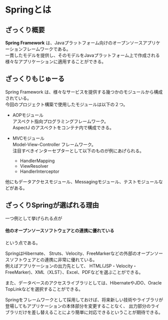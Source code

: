 # Springとは

## ざっくり概要
**Spring Framework** は、Javaプラットフォーム向けのオープンソースアプリケーションフレームワークである。<br/>
一貫したモデルを提供し、そのモデルをJavaプラットフォーム上で作成される様々なアプリケーションに適用することができる。

## ざっくりもじゅーる
Spring Framework は、様々なサービスを提供する幾つかのモジュールから構成されている。<br/>
今回のプロジェクト構築で使用したモジュールは以下の２つ。

- AOPモジュール<br/>
アスペクト指向プログラミングフレームワーク。<br/>
AspectJ のアスペクトをコンテナ内で構成できる。

- MVCモジュール<br/>
Model-View-Controller フレームワーク。<br/>
注目すべきインターセプターとして以下のものが例にあげられる。
  - HandlerMapping
  - ViewResolver
  - HandlerInterceptor

他にもデータアクセスモジュール、Messagingモジュール、テストモジュールなどがある。

## ざっくりSpringが選ばれる理由

一つ例として挙げられる点が

#### 他のオープンソースソフトウェアとの連携に優れている

という点である。

SpringはHibernate、 Struts、Velocity、FreeMarkerなどの外部のオープンソースソフトウェアとの連携に非常に優れている。<br/>
例えばアプリケーションの出力先として、 HTML(JSP・Velocity・FreeMarker)、XML（XLST）、Excel、PDFなどを選ぶことができる。

また、データベースのアクセスライブラリとしては、HibernateやJDO、Oracle TopLinkなどを選択することができる。

Springをフレームワークとして採用しておけば、将来新しい技術やライブラリが登場してもアプリケーションの本体部分を変更することなく、 出力部分のライブラリだけを差し替えることにより簡単に対応できるということが期待できる。
